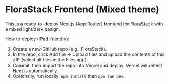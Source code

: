 
# FloraStack Frontend (Mixed theme)

This is a ready-to-deploy Next.js (App Router) frontend for FloraStack with a mixed light/dark design.

How to deploy (iPad-friendly):
1. Create a new GitHub repo (e.g., FloraStack).
2. In the repo, click Add file → Upload files and upload the contents of this ZIP (select all files in the Files app).
3. Commit; then import the repo into Vercel and deploy. Vercel will detect Next.js automatically.
4. Optionally, run locally: `npm install` then `npm run dev`.

